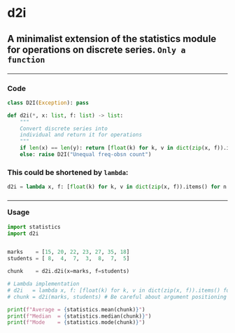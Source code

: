 # d2i

## A minimalist extension of the statistics module for operations on discrete series. `Only a function` <hr>

### Code
```py
class D2I(Exception): pass

def d2i(*, x: list, f: list) -> list:
	"""
	Convert discrete series into
	individual and return it for operations
	"""
	if len(x) == len(y): return [float(k) for k, v in dict(zip(x, f)).items() for n in range(int(v))]
	else: raise D2I("Unequal freq-obsn count")
```

### This could be shortened by `lambda`:
```py
d2i = lambda x, f: [float(k) for k, v in dict(zip(x, f)).items() for n in range(int(v))]
```

### <hr> Usage
```py
import statistics
import d2i


marks 	 = [15, 20, 22, 23, 27, 35, 18]
students = [ 8,  4,  7,  3,  8,  7,  5]

chunk 	 = d2i.d2i(x=marks, f=students)

# Lambda implementation
# d2i 	= lambda x, f: [float(k) for k, v in dict(zip(x, f)).items() for n in range(int(v))]
# chunk = d2i(marks, students) # Be careful about argument positioning

print(f"Average = {statistics.mean(chunk)}")
print(f"Median  = {statistics.median(chunk)}")
print(f"Mode    = {statistics.mode(chunk)}")
```
